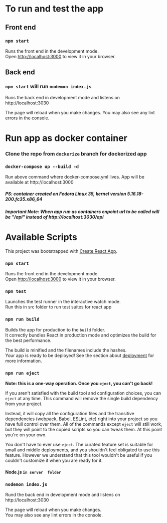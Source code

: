  # To run and test the app
## Front end
### `npm start`
Runs the front end in the development mode.\
Open [http://localhost:3000](http://localhost:3000) to view it in your browser.
## Back end
### `npm start` will run `nodemon index.js`
Runs the back end in development mode and listens on http://localhost:3030

The page will reload when you make changes. You may also see any lint errors in the console.

# Run app as docker container
### Clone the repo from `dockerize` branch for dockerized app
### `docker-compose up --build -d`
Run above command where docker-compose.yml lives. App will be available at http://localhost:3000
##### PS: container created on Fedora Linux 35, kernel version 5.16.18-200.fc35.x86_64
##### Important Note: When app run as containers enpoint url to be called will be "/api" instead of http://localhost:3030/api

#
#
# Available Scripts
This project was bootstrapped with [Create React App](https://github.com/facebook/create-react-app).
### `npm start`
Runs the front end in the development mode.\
Open [http://localhost:3000](http://localhost:3000) to view it in your browser.
### `npm test`
Launches the test runner in the interactive watch mode.\
Run this in src folder to run test suites for react app 
### `npm run build`

Builds the app for production to the `build` folder.\
It correctly bundles React in production mode and optimizes the build for the best performance.

The build is minified and the filenames include the hashes.\
Your app is ready to be deployed!
See the section about [deployment](https://facebook.github.io/create-react-app/docs/deployment) for more information.
### `npm run eject`

**Note: this is a one-way operation. Once you `eject`, you can't go back!**

If you aren't satisfied with the build tool and configuration choices, you can `eject` at any time. This command will remove the single build dependency from your project.

Instead, it will copy all the configuration files and the transitive dependencies (webpack, Babel, ESLint, etc) right into your project so you have full control over them. All of the commands except `eject` will still work, but they will point to the copied scripts so you can tweak them. At this point you're on your own.

You don't have to ever use `eject`. The curated feature set is suitable for small and middle deployments, and you shouldn't feel obligated to use this feature. However we understand that this tool wouldn't be useful if you couldn't customize it when you are ready for it.

#### Node.js `in server  folder`
### `nodemon index.js`
Rund the back end in development mode and listens on http://localhost:3030

The page will reload when you make changes.\
You may also see any lint errors in the console.

